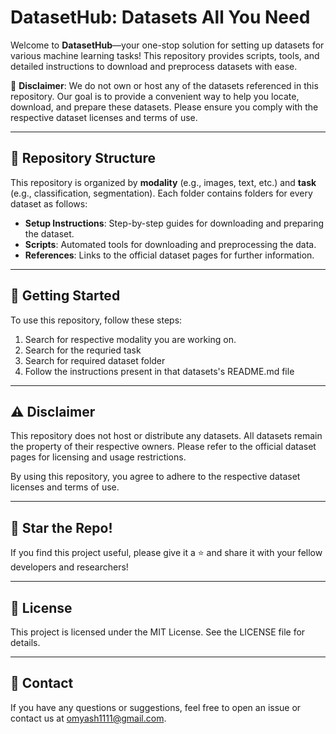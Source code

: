 # DatasetHub: Datasets All You Need

Welcome to **DatasetHub**—your one-stop solution for setting up datasets for various machine learning tasks! This repository provides scripts, tools, and detailed instructions to download and preprocess datasets with ease. 

🚨 **Disclaimer**: We do not own or host any of the datasets referenced in this repository. Our goal is to provide a convenient way to help you locate, download, and prepare these datasets. Please ensure you comply with the respective dataset licenses and terms of use.

---

## 📂 Repository Structure

This repository is organized by **modality** (e.g., images, text, etc.) and **task** (e.g., classification, segmentation). Each folder contains folders for every dataset as follows:

- **Setup Instructions**: Step-by-step guides for downloading and preparing the dataset.
- **Scripts**: Automated tools for downloading and preprocessing the data.
- **References**: Links to the official dataset pages for further information.

---

## 🚀 Getting Started

To use this repository, follow these steps:
1. Search for respective modality you are working on.
2. Search for the requried task
3. Search for required dataset folder
4. Follow the instructions present in that datasets's README.md file

---

## ⚠️ Disclaimer

This repository does not host or distribute any datasets. All datasets remain the property of their respective owners. Please refer to the official dataset pages for licensing and usage restrictions.

By using this repository, you agree to adhere to the respective dataset licenses and terms of use.


---
## 🌟 Star the Repo!

If you find this project useful, please give it a ⭐ and share it with your fellow developers and researchers!

---
## 📜 License

This project is licensed under the MIT License. See the LICENSE file for details.


---
## 📧 Contact

If you have any questions or suggestions, feel free to open an issue or contact us at omyash1111@gmail.com.